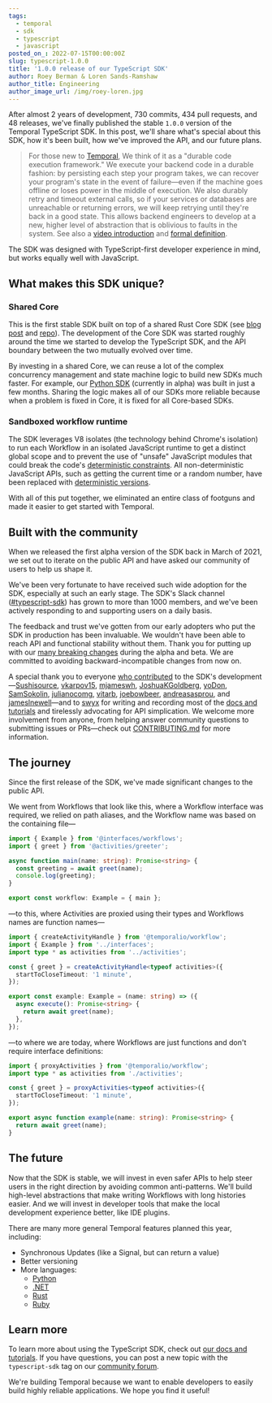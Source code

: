 ```yaml
---
tags:
  - temporal
  - sdk
  - typescript
  - javascript
posted_on_: 2022-07-15T00:00:00Z
slug: typescript-1.0.0
title: '1.0.0 release of our TypeScript SDK'
author: Roey Berman & Loren Sands-Ramshaw
author_title: Engineering
author_image_url: /img/roey-loren.jpg
---
```


After almost 2 years of development, 730 commits, 434 pull requests, and 48 releases, we've finally published the stable
`1.0.0` version of the Temporal TypeScript SDK. In this post, we'll share what's special about this SDK, how it's been
built, how we've improved the API, and our future plans.

<!--truncate-->

> For those new to [Temporal](https://temporal.io/), We think of it as a "durable code execution framework." We execute
> your backend code in a durable fashion: by persisting each step your program takes, we can recover your program's
> state in the event of failure—even if the machine goes offline or loses power in the middle of execution. We also
> durably retry and timeout external calls, so if your services or databases are unreachable or returning errors, we
> will keep retrying until they're back in a good state. This allows backend engineers to develop at a new, higher level
> of abstraction that is oblivious to faults in the system. See also a [video
> introduction](https://twitter.com/lorendsr/status/1544806504443695104?s=20&t=XFYNWSB8BEroAhjA6ATDPQ) and [formal
> definition](https://docs.temporal.io/temporal).

The SDK was designed with TypeScript-first developer experience in mind, but works equally well with JavaScript.

## What makes this SDK unique?

### Shared Core

This is the first stable SDK built on top of a shared Rust Core SDK (see [blog
post](https://docs.temporal.io/blog/why-rust-powers-core-sdk/) and [repo](https://github.com/temporalio/sdk-core/)). The
development of the Core SDK was started roughly around the time we started to develop the TypeScript SDK, and the API
boundary between the two mutually evolved over time.

By investing in a shared Core, we can reuse a lot of the complex concurrency management and state machine logic to build
new SDKs much faster. For example, our [Python SDK](https://github.com/temporalio/sdk-python) (currently in alpha) was
built in just a few months. Sharing the logic makes all of our SDKs more reliable because when a problem is fixed in
Core, it is fixed for all Core-based SDKs.

### Sandboxed workflow runtime

The SDK leverages V8 isolates (the technology behind Chrome's isolation) to run each Workflow in an isolated JavaScript
runtime to get a distinct global scope and to prevent the use of "unsafe" JavaScript modules that could break the code's
[deterministic constraints](https://docs.temporal.io/workflows#deterministic-constraints). All non-deterministic
JavaScript APIs, such as getting the current time or a random number, have been replaced with [deterministic
versions](https://docs.temporal.io/typescript/determinism#sources-of-non-determinism).

With all of this put together, we eliminated an entire class of footguns and made it easier to get started with
Temporal.

## Built with the community

When we released the first alpha version of the SDK back in March of 2021, we set out to iterate on the public API and
have asked our community of users to help us shape it.

We've been very fortunate to have received such wide adoption for the SDK, especially at such an early stage. The SDK's Slack channel
([#typescript-sdk](https://temporal.io/slack)) has grown to more than 1000 members, and we've been actively responding
to and supporting users on a daily basis.

The feedback and trust we've gotten from our early adopters who put the SDK in production has been invaluable. We
wouldn't have been able to reach API and functional stability without them. Thank you for putting up with our [many
breaking changes](https://github.com/temporalio/sdk-typescript/blob/main/CHANGELOG.md) during the alpha and beta. We are
committed to avoiding backward-incompatible changes from now on.

A special thank you to everyone [who contributed](https://github.com/temporalio/sdk-typescript/graphs/contributors) to
the SDK's development—[Sushisource](https://github.com/Sushisource), [vkarpov15](https://github.com/vkarpov15),
[mjameswh](https://github.com/mjameswh), [JoshuaKGoldberg](https://github.com/JoshuaKGoldberg),
[yoDon](https://github.com/yoDon), [SamSokolin](https://github.com/SamSokolin),
[julianocomg](https://github.com/julianocomg), [vitarb](https://github.com/vitarb),
[joebowbeer](https://github.com/joebowbeer), [andreasasprou](https://github.com/andreasasprou), and
[jameslnewell](https://github.com/jameslnewell)—and to [swyx](https://twitter.com/swyx) for writing and recording most
of the [docs and tutorials](https://docs.temporal.io/typescript/introduction/) and tirelessly advocating for API
simplication. We welcome more involvement from anyone, from helping answer community questions to submitting issues or
PRs—check out [CONTRIBUTING.md](https://github.com/temporalio/sdk-typescript/blob/main/CONTRIBUTING.md) for more
information.

## The journey

Since the first release of the SDK, we've made significant changes to the public API.

We went from Workflows that look like this, where a Workflow interface was required, we relied on path aliases, and the
Workflow name was based on the containing file—

```ts
import { Example } from '@interfaces/workflows';
import { greet } from '@activities/greeter';

async function main(name: string): Promise<string> {
  const greeting = await greet(name);
  console.log(greeting);
}

export const workflow: Example = { main };
```

—to this, where Activities are proxied using their types and Workflows names are function names—

```ts
import { createActivityHandle } from '@temporalio/workflow';
import { Example } from '../interfaces';
import type * as activities from '../activities';

const { greet } = createActivityHandle<typeof activities>({
  startToCloseTimeout: '1 minute',
});

export const example: Example = (name: string) => ({
  async execute(): Promise<string> {
    return await greet(name);
  },
});
```

—to where we are today, where Workflows are just functions and don't require interface definitions:

```ts
import { proxyActivities } from '@temporalio/workflow';
import type * as activities from './activities';

const { greet } = proxyActivities<typeof activities>({
  startToCloseTimeout: '1 minute',
});

export async function example(name: string): Promise<string> {
  return await greet(name);
}
```

## The future

Now that the SDK is stable, we will invest in even safer APIs to help steer users in the right direction by avoiding
common anti-patterns. We'll build high-level abstractions that make writing Workflows with long histories easier. And we
will invest in developer tools that make the local development experience better, like IDE plugins.

There are many more general Temporal features planned this year, including:

- Synchronous Updates (like a Signal, but can return a value)
- Better versioning
- More languages:
  - [Python](https://github.com/temporalio/sdk-python)
  - [.NET](https://github.com/temporalio/sdk-dotnet)
  - [Rust](https://github.com/temporalio/sdk-core)
  - [Ruby](https://github.com/temporalio/sdk-ruby)

## Learn more

To learn more about using the TypeScript SDK, check out [our docs and
tutorials](https://docs.temporal.io/typescript/introduction/). If you have questions, you can post a new topic with the
`typescript-sdk` tag on our [community forum](https://community.temporal.io/).

We're building Temporal because we want to enable developers to easily build highly reliable applications. We hope you find it useful!
